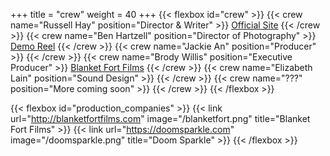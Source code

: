 +++
title = "crew"
weight = 40
+++
{{< flexbox id="crew" >}}
{{< crew name="Russell Hay" position="Director &amp; Writer" >}}
<a href="https://russellhay.com">Official Site</a>
{{< /crew >}}
{{< crew name="Ben Hartzell" position="Director of Photography" >}}
<a href="">Demo Reel</a>
{{< /crew >}}
{{< crew name="Jackie An" position="Producer" >}}
{{< /crew >}}
{{< crew name="Brody Willis" position="Executive Producer" >}}
<a href="https://blanketfortfilms.com">Blanket Fort Films</a>
{{< /crew >}}
{{< crew name="Elizabeth Lain" position="Sound Design" >}}
{{< /crew >}}
{{< crew name="???" position="More coming soon" >}}
{{< /crew >}}
{{< /flexbox >}}

{{< flexbox id="production_companies" >}}
{{< link url="http://blanketfortfilms.com" image="/blanketfort.png" title="Blanket Fort Films" >}}
{{< link url="https://doomsparkle.com" image="/doomsparkle.png" title="Doom Sparkle" >}}
{{< /flexbox >}}